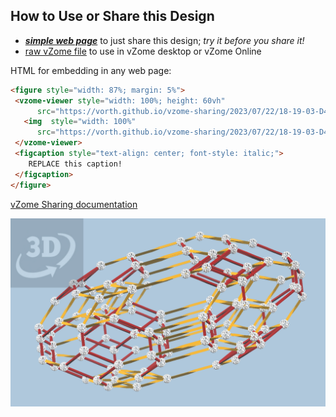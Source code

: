 
## How to Use or Share this Design

 - [***simple web page***](<https://vorth.github.io/vzome-sharing/2023/07/22/18-19-03-D4-1111-triality-yellow-stretch/>) to just share this design; *try it before you share it!*
 - [raw vZome file](<https://raw.githubusercontent.com/vorth/vzome-sharing/main/2023/07/22/18-19-03-D4-1111-triality-yellow-stretch/D4-1111-triality-yellow-stretch.vZome>) to use in vZome desktop or vZome Online
 
 HTML for embedding in any web page:
 ```html
<figure style="width: 87%; margin: 5%">
  <vzome-viewer style="width: 100%; height: 60vh"
       src="https://vorth.github.io/vzome-sharing/2023/07/22/18-19-03-D4-1111-triality-yellow-stretch/D4-1111-triality-yellow-stretch.vZome" >
    <img  style="width: 100%"
       src="https://vorth.github.io/vzome-sharing/2023/07/22/18-19-03-D4-1111-triality-yellow-stretch/D4-1111-triality-yellow-stretch.png" >
  </vzome-viewer>
  <figcaption style="text-align: center; font-style: italic;">
     REPLACE this caption!
  </figcaption>
</figure>
 ```

[vZome Sharing documentation](https://vzome.github.io/vzome/sharing.html#how-it-works)

![Image](<D4-1111-triality-yellow-stretch.png>)

